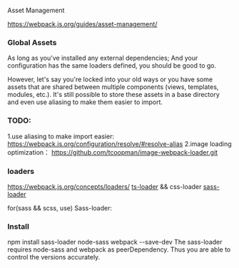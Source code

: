Asset Management

https://webpack.js.org/guides/asset-management/

### Global Assets

As long as you've installed any external dependencies;
And your configuration has the same loaders defined, you should be good to go.

However, let's say you're locked into your old ways or you have some assets that are shared between multiple components (views, templates, modules, etc.). It's still possible to store these assets in a base directory and even use aliasing to make them easier to import.

### TODO:

1.use aliasing to make import easier: https://webpack.js.org/configuration/resolve/#resolve-alias
2.image loading optimization：
https://github.com/tcoopman/image-webpack-loader.git


### loaders
https://webpack.js.org/concepts/loaders/
[ts-loader](https://github.com/TypeStrong/ts-loader)
&& css-loader
[sass-loader](https://webpack.js.org/loaders/sass-loader/)

for(sass && scss, use) Sass-loader:

### Install
npm install sass-loader node-sass webpack --save-dev
The sass-loader requires node-sass and webpack as peerDependency. Thus you are able to control the versions accurately.

